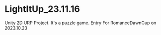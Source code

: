 # LightItUp_23.11.16
Unity 2D URP Project. It's a puzzle game.
Entry For RomanceDawnCup on 2023.10.23
